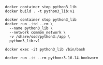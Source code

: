 ```shell
docker container stop python3_lib
docker build . -t python3_lib:v1
```

```shell
docker container stop python3_lib
docker run -itd --rm \
  --name python3_lib \
  --network common_network \
  -v /share/ssd/python3:/app \
  python3_lib:v1

```

```shell
docker exec -it python3_lib /bin/bash
```

```shell
docker run -it --rm python:3.10.14-bookworm

```











